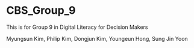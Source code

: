 # CBS_Group_9
This is for Group 9 in Digital Literacy for Decision Makers 

Myungsun Kim, Philip Kim, Dongjun Kim, Youngeun Hong, Sung Jin Yoon

